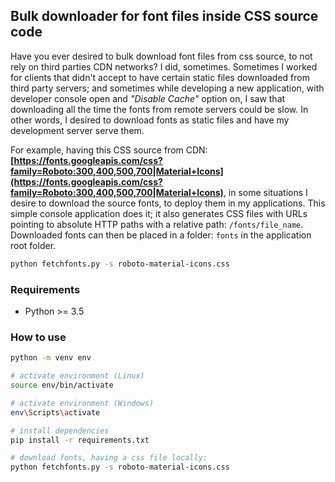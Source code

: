 ## Bulk downloader for font files inside CSS source code
Have you ever desired to bulk download font files from css source, to not rely on third parties CDN networks? I did, sometimes. Sometimes I worked for clients that didn't accept to have certain static files downloaded from third party servers; and sometimes while developing a new application, with developer console open and _"Disable Cache"_ option on, I saw that downloading all the time the fonts from remote servers could be slow. In other words, I desired to download fonts as static files and have my development server serve them.

For example, having this CSS source from CDN: __[https://fonts.googleapis.com/css?family=Roboto:300,400,500,700|Material+Icons](https://fonts.googleapis.com/css?family=Roboto:300,400,500,700|Material+Icons)__, in some situations I desire to download the source fonts, to deploy them in my applications. This simple console application does it; it also generates CSS files with URLs pointing to absolute HTTP paths with a relative path: `/fonts/file_name`. Downloaded fonts can then be placed in a folder: `fonts` in the application root folder.

```bash
python fetchfonts.py -s roboto-material-icons.css
```

### Requirements
* Python >= 3.5

### How to use
```bash
python -m venv env

# activate environment (Linux)
source env/bin/activate

# activate environment (Windows)
env\Scripts\activate 

# install dependencies
pip install -r requirements.txt

# download fonts, having a css file locally:
python fetchfonts.py -s roboto-material-icons.css
```